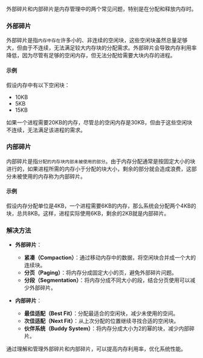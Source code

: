 外部碎片和内部碎片是内存管理中的两个常见问题，特别是在分配和释放内存时。

### 外部碎片

外部碎片是指`内存中存在`许多小的、非连续的空闲块，这些空闲块虽然总量足够大，但由于不连续，无法满足较大内存块的分配需求。外部碎片会导致内存利用率降低，因为尽管有足够的空闲内存，但无法分配给需要大块内存的进程。

#### 示例

假设内存中有以下空闲块：

- 10KB
- 5KB
- 15KB

如果一个进程需要20KB的内存，尽管总的空闲内存是30KB，但由于这些空闲块不连续，无法满足该进程的需求。

### 内部碎片

内部碎片是指`分配的内存块内部未被使用的部分`。由于内存分配通常是按固定大小的块进行的，如果进程所需的内存小于分配的块大小，剩余的部分就会造成浪费，这部分未被使用的内存称为内部碎片。

#### 示例

假设内存分配单位是4KB，一个进程需要6KB的内存，那么系统会分配两个4KB的块，总共8KB。这样，进程实际使用6KB，剩余的2KB就是内部碎片。

### 解决方法

- **外部碎片**：

  - **紧凑（Compaction）**：通过移动内存中的数据，将空闲块合并成一个大的连续块。
  - **分页（Paging）**：将内存分成固定大小的页，避免外部碎片问题。
  - **分段（Segmentation）**：将内存分成不同大小的段，结合分页使用可以减少外部碎片。

- **内部碎片**：
  - **最佳适配（Best Fit）**：分配最适合的空闲块，减少未使用的空间。
  - **次佳适配（Next Fit）**：从上次分配的位置继续寻找合适的空闲块。
  - **伙伴系统（Buddy System）**：将内存分成大小为2的幂的块，减少内部碎片。

通过理解和管理外部碎片和内部碎片，可以提高内存利用率，优化系统性能。
